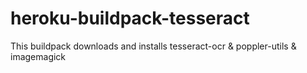 # heroku-buildpack-tesseract

This buildpack downloads and installs tesseract-ocr & poppler-utils & imagemagick
